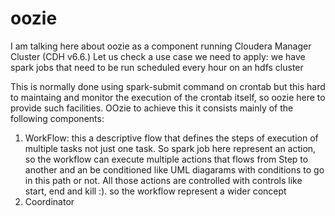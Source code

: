 # oozie
I am talking here about oozie as a component running Cloudera Manager Cluster (CDH v6.6.)
Let us check a use case we need to apply:
    we have spark jobs that need to be run scheduled every hour on an hdfs cluster
    
This is normally done using spark-submit command on crontab but this hard to maintaing and monitor the execution of the crontab itself, so oozie here to provide such facilities. OOzie to achieve this it consists mainly of the following components:
1. WorkFlow: this a descriptive flow that defines the steps of execution of multiple tasks not just one task. So spark job here represent an action, so the workflow can execute multiple actions that flows from Step to another and an be conditioned like UML diagarams with conditions to go in this path or not. All those actions are controlled with controls like start, end and kill :). so the workflow represent a wider concept 
2. Coordinator 
